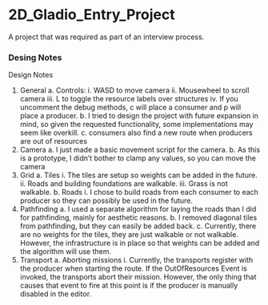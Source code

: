 # 2D_Gladio_Entry_Project

A project that was required as part of an interview process.


### Desing Notes


Design Notes
1.	General
a.	Controls:
i.	WASD to move camera
ii.	Mousewheel to scroll camera
iii.	L to toggle the resource labels over structures
iv.	If you uncomment the debug methods, c will place a consumer and p will place a producer.
b.	I tried to design the project with future expansion in mind, so given the requested functionality, some implementations may seem like overkill.
c.	consumers also find a new route when producers are out of resources
2.	Camera
a.	I just made a basic movement script for the camera.
b.	As this is a prototype, I didn’t bother to clamp any values, so you can move the camera 
3.	Grid
a.	Tiles
i.	The tiles are setup so weights can be added in the future.
ii.	Roads and building foundations are walkable.
iii.	Grass is not walkable.
b.	Roads
i.	I chose to build roads from each consumer to each producer so they can possibly be used in the future.
4.	Pathfinding
a.	I used a separate algorithm for laying the roads than I did for pathfinding, mainly for aesthetic reasons.
b.	I removed diagonal tiles from pathfinding, but they can easily be added back.
c.	Currently, there are no weights for the tiles, they are just walkable or not walkable. However, the infrastructure is in place so that weights can be added and the algorithm will use them.
5.	Transport
a.	Aborting missions
i.	Currently, the transports register with the producer when starting the route. If the OutOfResources Event is invoked, the transports abort their mission. However, the only thing that causes that event to fire at this point is if the producer is manually disabled in the editor.
